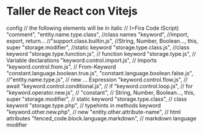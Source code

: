 # Taller de React con Vitejs

config
// the following elements will be in italic
                    //   (=Fira Code iScript)
                    "comment",
                    "entity.name.type.class", //class names
                    "keyword", //import, export, return…
                    //"support.class.builtin.js", //String, Number, Boolean…, this, super
                    "storage.modifier", //static keyword
                    "storage.type.class.js", //class keyword
                    "storage.type.function.js", // function keyword
                    "storage.type.js", // Variable declarations
                    "keyword.control.import.js", // Imports
                    "keyword.control.from.js", // From-Keyword
                    "constant.language.boolean.true.js",
                    "constant.language.boolean.false.js",
                    //"entity.name.type.js", // new … Expression
                    "keyword.control.flow.js", // await
                    "keyword.control.conditional.js", // if
                    "keyword.control.loop.js", // for
                    "keyword.operator.new.js", 
                    // "constant", // String, Number, Boolean…, this, super
                    "storage.modifier", // static keyword
                    "storage.type.class", // class keyword
                    "storage.type.php", // typehints in methods keyword
                    "keyword.other.new.php", // new
                    "entity.other.attribute-name", // html attributes
                    "fenced_code.block.language.markdown", // markdown language modifier
